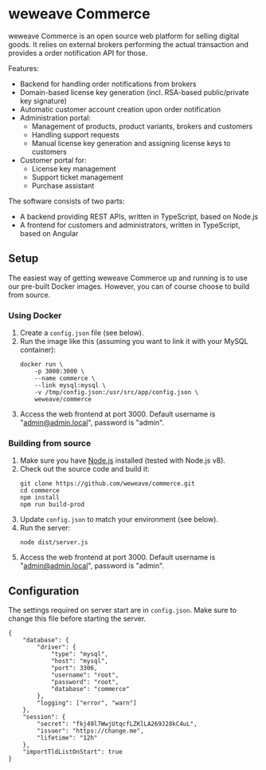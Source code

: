# weweave Commerce
weweave Commerce is an open source web platform for selling digital goods. It relies on external brokers performing the actual transaction and provides a order notification API for those.

Features:
* Backend for handling order notifications from brokers
* Domain-based license key generation (incl. RSA-based public/private key signature)
* Automatic customer account creation upon order notification
* Administration portal:
  * Management of products, product variants, brokers and customers
  * Handling support requests
  * Manual license key generation and assigning license keys to customers
* Customer portal for:
  * License key management
  * Support ticket management
  * Purchase assistant

The software consists of two parts:
* A backend providing REST APIs, written in TypeScript, based on Node.js
* A frontend for customers and administrators, written in TypeScript, based on Angular

## Setup
The easiest way of getting weweave Commerce up and running is to use our pre-built Docker images. However, you can of course choose to build from source.

### Using Docker
1. Create a ```config.json``` file (see below).
1. Run the image like this (assuming you want to link it with your MySQL container):
    ```
    docker run \
        -p 3000:3000 \
        --name commerce \
        --link mysql:mysql \
        -v /tmp/config.json:/usr/src/app/config.json \
        weweave/commerce
    ```
1. Access the web frontend at port 3000. Default username is "admin@admin.local", password is "admin".

### Building from source
1. Make sure you have [Node.js](https://nodejs.org) installed (tested with Node.js v8).
1. Check out the source code and build it:
    ```
    git clone https://github.com/weweave/commerce.git
    cd commerce
    npm install
    npm run build-prod
    ```
1. Update ```config.json``` to match your environment (see below).
1. Run the server:
    ```
    node dist/server.js
    ```
1. Access the web frontend at port 3000. Default username is "admin@admin.local", password is "admin".

## Configuration
The settings required on server start are in ```config.json```. Make sure to change this file before starting the server.
```
{
    "database": {
        "driver": {
            "type": "mysql",
            "host": "mysql",
            "port": 3306,
            "username": "root",
            "password": "root",
            "database": "commerce"
        },
        "logging": ["error", "warn"]
    },
    "session": {
        "secret": "fkj49l7WwjUtqcfLZKlLA269J28kC4uL",
        "issuer": "https://change.me",
        "lifetime": "12h"
    },
    "importTldListOnStart": true
}
```